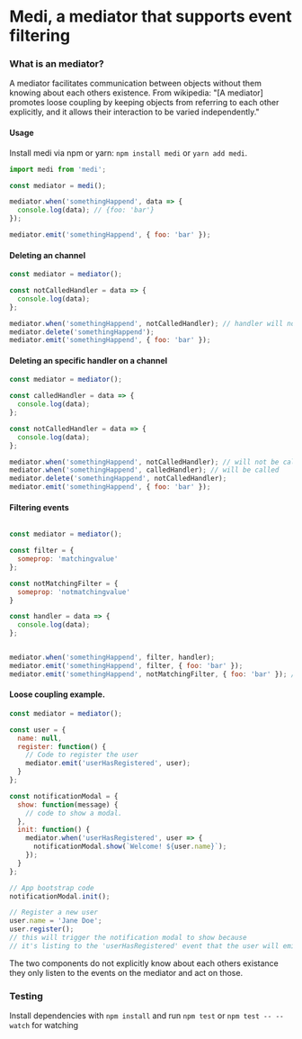 # Medi, a mediator that supports event filtering

### What is an mediator?

A mediator facilitates communication between objects without them knowing about each others existence. From wikipedia: "[A mediator] promotes loose coupling by keeping objects from referring to each other explicitly, and it allows their interaction to be varied independently."

#### Usage

Install medi via npm or yarn: `npm install medi` or `yarn add medi`.

```js
import medi from 'medi';

const mediator = medi();

mediator.when('somethingHappend', data => {
  console.log(data); // {foo: 'bar'}
});

mediator.emit('somethingHappend', { foo: 'bar' });

```

#### Deleting an channel

```js
const mediator = mediator();

const notCalledHandler = data => {
  console.log(data);
};

mediator.when('somethingHappend', notCalledHandler); // handler will not be called
mediator.delete('somethingHappend');
mediator.emit('somethingHappend', { foo: 'bar' });

```

#### Deleting an specific handler on a channel

```js
const mediator = mediator();

const calledHandler = data => {
  console.log(data);
};

const notCalledHandler = data => {
  console.log(data);
};

mediator.when('somethingHappend', notCalledHandler); // will not be called
mediator.when('somethingHappend', calledHandler); // will be called
mediator.delete('somethingHappend', notCalledHandler);
mediator.emit('somethingHappend', { foo: 'bar' });

```

#### Filtering events
```js

const mediator = mediator();

const filter = {
  someprop: 'matchingvalue'
};

const notMatchingFilter = {
  someprop: 'notmatchingvalue'
}

const handler = data => {
  console.log(data);
};


mediator.when('somethingHappend', filter, handler);
mediator.emit('somethingHappend', filter, { foo: 'bar' });
mediator.emit('somethingHappend', notMatchingFilter, { foo: 'bar' }); // will not trigger the handler

```

#### Loose coupling example.

```js
const mediator = mediator();

const user = {
  name: null,
  register: function() {
    // Code to register the user
    mediator.emit('userHasRegistered', user);
  }
};

const notificationModal = {
  show: function(message) {
    // code to show a modal.
  },
  init: function() {
    mediator.when('userHasRegistered', user => {
      notificationModal.show(`Welcome! ${user.name}`);
    });
  }
};

// App bootstrap code
notificationModal.init();

// Register a new user
user.name = 'Jane Doe';
user.register();
// this will trigger the notification modal to show because
// it's listing to the 'userHasRegistered' event that the user will emit.

```
The two components do not explicitly know about each others existance they only listen to
the events on the mediator and act on those.

### Testing

Install dependencies with `npm install` and run `npm test` or `npm test -- --watch` for watching
